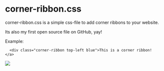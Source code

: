 # corner-ribbon.css

corner-ribbon.css is a simple css-file to add corner ribbons to your website.

Its also my first open source file on GitHub, yay!

Example:
```
  <div class="corner-ribbon top-left blue">This is a corner ribbon!</a>
```

<img src="http://image.prntscr.com/image/94812fdf43224b9f8c424588ed0d5804.png">
